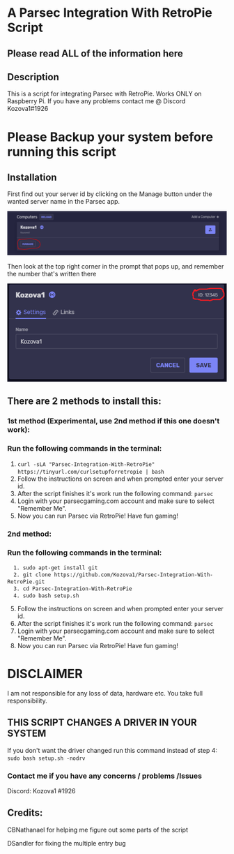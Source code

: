 # A Parsec Integration With RetroPie Script
## Please read ALL of the information here


## Description
This is a script for integrating Parsec with RetroPie.
Works ONLY on Raspberry Pi. 
If you have any problems contact me @ Discord Kozova1#1926

# Please Backup your system before running this script

## Installation

First find out your server id by clicking on the Manage button under the wanted server name in the Parsec app.


![image 1](https://raw.githubusercontent.com/Kozova1/Parsec-Integration-With-RetroPie/master/server_id1.PNG)


Then look at the top right corner in the prompt that pops up, and remember the number that's written there


![image 2](https://raw.githubusercontent.com/Kozova1/Parsec-Integration-With-RetroPie/master/server_id2.PNG)

## There are 2 methods to install this:
### 1st method (Experimental, use 2nd method if this one doesn't work):
### Run the following commands in the terminal:

  1. `curl -sLA "Parsec-Integration-With-RetroPie" https://tinyurl.com/curlsetupforretropie | bash`
  5. Follow the instructions on screen and when prompted enter your server id.
  6. After the script finishes it's work run the following command: `parsec`
  7. Login with your parsecgaming.com account and make sure to select "Remember Me".
  8. Now you can run Parsec via RetroPie! Have fun gaming!
  
### 2nd method:
### Run the following commands in the terminal:
```
  1. sudo apt-get install git
  2. git clone https://github.com/Kozova1/Parsec-Integration-With-RetroPie.git
  3. cd Parsec-Integration-With-RetroPie
  4. sudo bash setup.sh
  ```
  5. Follow the instructions on screen and when prompted enter your server id.
  6. After the script finishes it's work run the following command: `parsec`
  7. Login with your parsecgaming.com account and make sure to select "Remember Me".
  8. Now you can run Parsec via RetroPie! Have fun gaming!
  
# DISCLAIMER
  I am not responsible for any loss of data, hardware etc.
  You take full responsibility.
  
##  THIS SCRIPT CHANGES A DRIVER IN YOUR SYSTEM
  If you don't want the driver changed run this command instead of step 4:  
  `sudo bash setup.sh -nodrv`
  

###  Contact me if you have any concerns / problems /Issues
 
  Discord: Kozova1 #1926

## Credits:
CBNathanael for helping me figure out some parts of the script

DSandler for fixing the multiple entry bug

